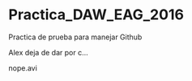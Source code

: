 # Practica_DAW_EAG_2016
Practica de prueba para manejar Github

Alex deja de dar por c...

nope.avi
